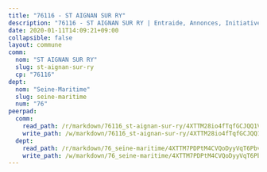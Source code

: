 ```yaml
---
title: "76116 - ST AIGNAN SUR RY"
description: "76116 - ST AIGNAN SUR RY | Entraide, Annonces, Initiatives"
date: 2020-01-11T14:09:21+09:00
collapsible: false
layout: commune
comm:
  nom: "ST AIGNAN SUR RY"
  slug: st-aignan-sur-ry
  cp: "76116"
dept:
  nom: "Seine-Maritime"
  slug: seine-maritime
  num: "76"
peerpad:
  comm:
    read_path: /r/markdown/76116_st-aignan-sur-ry/4XTTM28io4fTqfGCJQQ1VaCJE9p1AYax8JYxkPiAoyCdW9rxr
    write_path: /w/markdown/76116_st-aignan-sur-ry/4XTTM28io4fTqfGCJQQ1VaCJE9p1AYax8JYxkPiAoyCdW9rxr-K3TgU4gK6SPGPCreRz8S25FS4tcou7GbFgCL2nwNdmPGrNKFduat3C6hdNsZc6mrfGetXrCfWfJgXoueR7ARgZbLQKww2ciNj6vxGto5Ef7TAj9j3GMDwabciZyiCoYtYnX4BiuG
  dept:
    read_path: /r/markdown/76_seine-maritime/4XTTM7PDPtM4CVQoDyyVqT6Pbvj1SVtndpXJdTDsc7xwdMTdt
    write_path: /w/markdown/76_seine-maritime/4XTTM7PDPtM4CVQoDyyVqT6Pbvj1SVtndpXJdTDsc7xwdMTdt-K3TgUmo7Qwp8ZQz8qKFjC8WCY27ypEpX2c8BXeSV9rrPY1zRZn2SrYwkBXF8VnHkcepiXsccFfKHYuT2JNgSMXxLRaUGRu6o5B3BB15nZxEho97cTz3yC4eRTX4hZM1hcyAZrn8r
---
```


